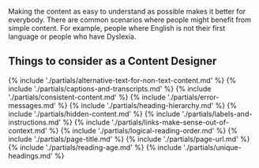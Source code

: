 Making the content as easy to understand as possible makes it better for everybody. There are common scenarios where people might benefit from simple content. For example, people where English is not their first language or people who have Dyslexia.

## Things to consider <span class="govuk-visually-hidden">as a Content Designer</span>

{% include './partials/alternative-text-for-non-text-content.md' %}
{% include './partials/captions-and-transcripts.md' %}
{% include './partials/consistent-content.md' %}
{% include './partials/error-messages.md' %}
{% include './partials/heading-hierarchy.md' %}
{% include './partials/hidden-content.md' %}
{% include './partials/labels-and-instructions.md' %}
{% include './partials/links-make-sense-out-of-context.md' %}
{% include './partials/logical-reading-order.md' %}
{% include './partials/page-title.md' %}
{% include './partials/page-url.md' %}
{% include './partials/reading-age.md' %}
{% include './partials/unique-headings.md' %}
